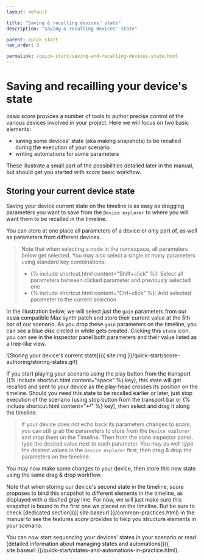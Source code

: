 ```yaml
---
layout: default

title: "Saving & recalling devices' state"
description: "Saving & recalling devices' state"

parent: Quick start
nav_order: 3

permalink: /quick-start/saving-and-recalling-devices-state.html
---
```


# Saving and recailling your device's state

*ossia score* provides a number of tools to author precise control of the various devices involved in your project. Here we will focus on two basic elements:
- saving some devices' state (aka making snapshots) to be recalled during the execution of your scenario
- writing automations for some parameters

These illustrate a small part of the possibilities detailed later in the manual, but should get you started with *score* basic workflow.

## Storing your current device state

Saving your device current state on the timeline is as easy as dragging parameters you want to save from the `Device explorer` to where you will want them to be recalled in the timeline.

You can store at one place all parameters of a device or only part of, as well as parameters from different devices.

> Note that when selecting a node in the namespace, all parameters below get selected. You may also select a single or many parameters using standard key combinations:
> - {% include shortcut.html content="Shift+click" %}: Select all parameters between clicked parameter and previously selected one
> - {% include shortcut.html content="Ctrl+click" %}: Add selected parameter to the current selection

In the illustration below, we will select just the `gain` parameters from our ossia compatible Max synth patch and store their current value at the 5th bar of our scenario. As you drop these `gain` parameters on the timeline, you can see a blue disc circled in white gets created. Clicking this `state` icon, you can see in the inspector panel both parameters and their value listed as a tree-like view.

![Storing your device's current state]({{ site.img }}/quick-start/score-authoring/storing-states.gif)

If you start playing your scenario using the play button from the transport ({% include shortcut.html content="space" %} key), this state will get recalled and sent to your device as the play-head crosses its position on the timeline. Should you need this state to be recalled earlier or later, just stop execution of the scenario (using stop button from the transport bar or {% include shortcut.html content="↵" %} key), then select and drag it along the timeline.

> If your device does not echo back its parameters changes to *score*, you can still grab the parameters to store from the `Device explorer` and drop them on the Timeline. Then from the state inspector panel, type the desired value next to each parameter.
> You may as well type the desired values in the `Device explorer` first, then drag & drop the parameters on the timeline.

You may now make some changes to your device, then store this new state using the same drag & drop workflow.

Note that when storing our device's second state in the timeline, *score* proposes to bind this snapshot to different elements in the timeline, as displayed with a dashed gray line. For now, we will just make sure this snapshot is bound to the first one we placed on the timeline. But be sure to check [dedicated section]({{ site.baseurl }}/common-practices.html) in the manual to see the features *score* provides to help you structure elements in your scenario.

You can now start sequencing your devices' states in your scenario or read [detailed information about managing states and automations]({{ site.baseurl }}/quick-start/states-and-automations-in-practice.html).

<!-- ## Pro tip: setting an *init state* for your scenario -->
